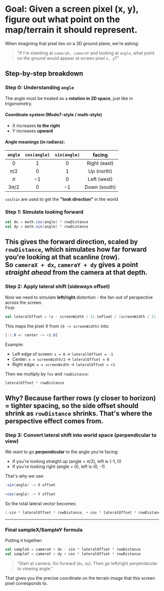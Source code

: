 # Goal: Given a screen pixel (x, y), figure out what point on the map/terrain it should represent.
When imagining that pixel lies on a 3D ground plane, we're asking:
> "If I'm standing at `cameraX, cameraY` and looking at `angle`, what point on the ground 
> would appear at screen pixel `x, y`?"
## Step-by-step breakdown
### Step 0: Understanding `angle`
The angle must be treated as a **rotation in 2D space**, just like in trigonometry.

#### Coordinate system (Mode7-style / math-style)
- X increases **to the right**
- Y increases **upward**

#### Angle meanings (in radians):
|   `angle`   | `cos(angle)` | `sin(angle)` |    facing    |
|:-----------:|:------------:|:------------:|:------------:|
|     $0$     |     $1$      |     $0$      | Right (east) |
|  $\pi / 2$  |     $0$      |     $1$      |  Up (north)  |
|    $\pi$    |     $-1$     |     $0$      | Left (west)  |
| $3 \pi / 2$ |     $0$      |     $-1$     | Down (south) |

`cos`/`sin` are used to get the **"look direction"** in the world

### Step 1: Simulate looking forward
```scala
val dx = math.cos(angle) * rowDistance
val dy = math.sin(angle) * rowDistance
```
This gives the forward direction, scaled by `rowDistance`, which simulates how far forward you're looking 
at that scanline (row).  
So `cameraX + dx`, `cameraY + dy` gives a point *straight ahead* from the camera at that depth.
---
### Step 2: Apply lateral shift (sideways offset)
Now we need to simulate **left/right** distortion - the fan-out of perspective across the screen.  
First:
```scala
val lateralOffset = (x - screenWidth / 2).toFloat / (screenWidth / 2)
```
This maps the pixel X from `[0 -> screenWidth]` into:
```css
[-1.0 <- center -> +1.0]
```
Example:
- Left edge of screen: `x = 0` -> `laterallOffset = -1`
- Center: `x = screenWidth/2` -> `lateralOffset = 0`
- Right edge: `x = screenWidth` -> `lateralOffset = +1`

Then we multiply by `fov` and `rowDistance`:
```scala
lateralOffset * rowDistance
```
Why? Because farther rows (y closer to horizon) = tighter spacing, so the side offset should shrink 
as `rowDistance` shrinks. That's where the perspective effect comes from.
---
### Step 3: Convert lateral shift into world space (perpendicular to view)
We want to go **perpendicular** to the angle you're facing:
- If you're looking straight up (angle = $\pi$/2), left is (-1, 0)
- If you're looking right (angle = 0), left is (0, -1)

That's why we use:
```scala
-sin(angle) -> X offset
  
+cos(angle) -> Y offset
```
So the total lateral vector becomes:
```scala
(-sin * lateralOffset * rowDistance, + cos * lateralOffset * rowDistance)
```
---
### Final sampleX/SampleY formula
Putting it together:
```scala
val sampleX = cameraX + dx - sin * lateralOffset * rowDistance
val sampleY = cameraY + dy + cos * lateralOffset * rowDistance
```
> "Start at camera. Go forward (`dx`, `dy`). Then go left/right perpendicular to viewing angle."

That gives you the precise coordinate on the terrain image that this screen pixel corresponds to.